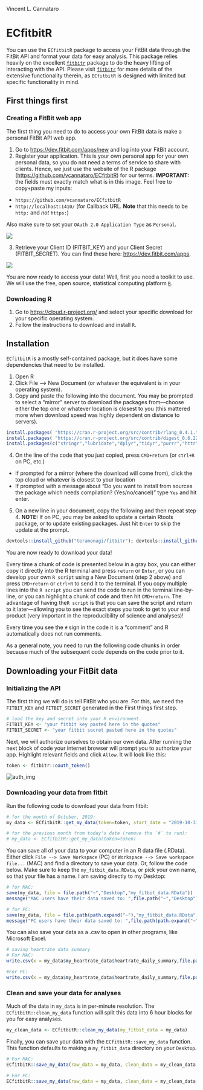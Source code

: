 Vincent L. Cannataro

# ECfitbitR

You can use the `ECfitbitR` package to access your FitBit data through
the FitBit API and format your data for easy analysis. This package
relies heavily on the excellent
[`fitbitr`](https://github.com/teramonagi/fitbitr) package to do the
heavy lifting of interacting with the API. Please visit
[`fitbitr`](https://github.com/teramonagi/fitbitr) for more details of
the extensive functionality therein, as `ECfitbitR` is designed with
limited but specific functionality in mind.

## First things first

### Creating a FitBit web app

The first thing you need to do to access your own FitBit data is make a
personal FitBit API web app.

1.  Go to <https://dev.fitbit.com/apps/new> and log into your FitBit
    account.
2.  Register your application. This is your own personal app for your
    own personal data, so you do not need a terms of service to share
    with clients. Hence, we just use the website of the R package
    (<https://github.com/vcannataro/ECfitbitR>) for our terms.
    **IMPORTANT:** the fields must exactly match what is in this image.
    Feel free to copy+paste my inputs:

<!-- end list -->

  - `https://github.com/vcannataro/ECfitbitR`
  - `http://localhost:1410/` (for Callback URL. **Note** that this needs
    to be `http:` and *not* `https:`)

Also make sure to set your `OAuth 2.0 Application Type` as `Personal`.

![](man/figures/screenshot_app_options.png)

3.  Retrieve your Client ID (FITBIT\_KEY) and your Client Secret
    (FITBIT\_SECRET). You can find these here:
    <https://dev.fitbit.com/apps>.

![](man/figures/web_app_settings.png)

You are now ready to access your data\! Well, first you need a toolkit
to use. We will use the free, open source, statistical computing
platform [`R`](https://www.r-project.org/).

### Downloading R

1.  Go to <https://cloud.r-project.org/> and select your specific
    download for your specific operating system.
2.  Follow the instructions to download and install `R`.

## Installation

`ECfitbitR` is a mostly self-contained package, but it does have some
dependencies that need to be installed.

1.  Open R
2.  Click File –\> New Document (or whatever the equivalent is in your
    operating system).
3.  Copy and paste the following into the document. You may be prompted
    to select a “mirror” server to download the packages from—choose
    either the top one or whatever location is closest to you (this
    mattered more when download speed was highly dependent on distance
    to
servers).

<!-- end list -->

``` r
install.packages( "https://cran.r-project.org/src/contrib/rlang_0.4.1.tar.gz", repos = NULL, type="source")
install.packages( "https://cran.r-project.org/src/contrib/digest_0.6.22.tar.gz", repos = NULL, type="source")
install.packages(c("stringr","lubridate","dplyr","tidyr","purrr","httr","jsonlite","httpuv","RCurl","devtools","magrittr"))
```

4.  On the line of the code that you just copied, press `CMD+return` (or
    `ctrl+R` on PC, etc.)

<!-- end list -->

  - If prompted for a mirror (where the download will come from), click
    the top cloud or whatever is closest to your location
  - If prompted with a message about “Do you want to install from
    sources the package which needs compilation? (Yes/no/cancel)” type
    `Yes` and hit enter.

<!-- end list -->

5.  On a new line in your document, copy the following and then repeat
    step 4. **NOTE:** If on PC, you may be asked to update a certain
    Rtools package, or to update existing packages. Just hit `Enter` to
    skip the update at the
prompt.

<!-- end list -->

``` r
devtools::install_github("teramonagi/fitbitr"); devtools::install_github("vcannataro/ECfitbitR")
```

You are now ready to download your data\!

Every time a chunk of code is presented below in a gray box, you can
either copy it directly into the R terminal and press `return` or
`Enter`, or you can develop your own `R script` using a New Document
(step 2 above) and press `CMD+return` or `ctrl+R` to send it to the
terminal. If you copy multiple lines into the `R script` you can send
the code to run in the terminal line-by-line, or you can highlight a
chunk of code and then hit `CMD+return`. The advantage of having the`R
script` is that you can save the script and return to it later—allowing
you to see the exact steps you took to get to your end product (very
important in the reproducibility of science and analyses)\!

Every time you see the `#` sign in the code it is a “comment” and R
automatically does not run comments.

As a general note, you need to run the following code chunks in order
because much of the subsequent code depends on the code prior to it.

## Downloading your FitBit data

### Initializing the API

The first thing we will do is tell FitBit who you are. For this, we need
the `FITBIT_KEY` and `FITBIT_SECRET` generated in the First things first
step.

``` r
# load the key and secret into your R environment. 
FITBIT_KEY <- "your fitbit key pasted here in the quotes"
FITBIT_SECRET <- "your fitbit secret pasted here in the quotes"
```

Next, we will authorize ourselves to obtain our own data. After running
the next block of code your internet browser will prompt you to
authorize your app. Highlight relevant fields and click `Allow`. It will
look like this:

``` r
token <- fitbitr::oauth_token()
```

![auth\_img](man/figures/authorize_screenshot.png)

### Downloading your data from fitbit

Run the following code to download your data from fitbit:

``` r
# for the month of October, 2019:
my_data <- ECfitbitR::get_my_data(token=token, start_date = "2019-10-31")

# for the previous month from today's date (remove the `#` to run): 
# my_data <- ECfitbitR::get_my_data(token=token)
```

You can save all of your data to your computer in an R data file
(.RData). Either click `File --> Save Workspace` (PC) or `Workspace -->
Save workspace file...` (MAC) and find a directory to save your data.
Or, follow the code below. Make sure to keep the `my_fitbit_data.RData`,
or pick your own name, so that your file has a name. I am saving
directly to my Desktop:

``` r
# for MAC: 
save(my_data, file = file.path("~","Desktop","my_fitbit_data.RData")) 
message("MAC users have their data saved to: ",file.path("~","Desktop"))

# for PC:
save(my_data, file = file.path(path.expand("~"),"my_fitbit_data.RData",fsep="\\")) 
message("PC users have their data saved to: ",file.path(path.expand("~")))
```

You can also save your data as a .csv to open in other programs, like
Microsoft Excel.

``` r
# saving heartrate data summary
# For MAC: 
write.csv(x = my_data$my_heartrate_data$heartrate_daily_summary,file.path("~","Desktop","my_heartrate_data.csv"), row.names = F)

#For PC: 
write.csv(x = my_data$my_heartrate_data$heartrate_daily_summary,file.path(path.expand("~"),"my_heartrate_data.csv",fsep="\\"), row.names = F)
```

### Clean and save your data for analyses

Much of the data in `my_data` is in per-minute resolution. The
`ECfitbitR::clean_my_data` function will split this data into 6 hour
blocks for you for easy analyses.

``` r
my_clean_data <- ECfitbitR::clean_my_data(my_fitbit_data = my_data)
```

Finally, you can save your data with the `ECfitbitR::save_my_data`
function. This function defaults to making a `my_fitbit_data` directory
on your `Desktop`.

``` r
# For MAC: 
ECfitbitR::save_my_data(raw_data = my_data, clean_data = my_clean_data,MAC_or_PC = "MAC")

# For PC: 
ECfitbitR::save_my_data(raw_data = my_data, clean_data = my_clean_data,MAC_or_PC = "PC")
```
